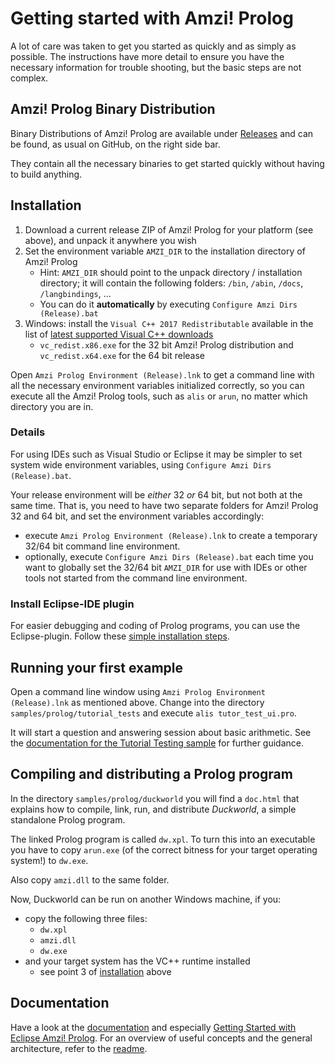 # Getting started with Amzi! Prolog

A lot of care was taken to get you started as quickly and as simply as possible.
The instructions have more detail to ensure you have the necessary information
for trouble shooting, but the basic steps are not complex.

## Amzi! Prolog Binary Distribution

Binary Distributions of Amzi! Prolog are available under [Releases](https://github.com/AmziLS/AmziProlog/releases) and can be found, as usual on
GitHub, on the right side bar.

They contain all the necessary binaries to get started quickly without having
to build anything.

## Installation

1. Download a current release ZIP of Amzi! Prolog for your platform (see above),
and unpack it anywhere you wish
2. Set the environment variable `AMZI_DIR` to the installation directory of
Amzi! Prolog
    * Hint: `AMZI_DIR` should point to the unpack directory / installation
	directory; it will contain the following folders: `/bin`, `/abin`, `/docs`,
	`/langbindings`, ...
    * You can do it **automatically** by executing
	`Configure Amzi Dirs (Release).bat`
3. Windows: install the `Visual C++ 2017 Redistributable` available in the list
of [latest supported Visual C++ downloads](https://support.microsoft.com/help/2977003/the-latest-supported-visual-c-downloads)
    * `vc_redist.x86.exe` for the 32 bit Amzi! Prolog distribution and
	`vc_redist.x64.exe` for the 64 bit release

Open `Amzi Prolog Environment (Release).lnk` to get a command line with all
the necessary environment variables initialized correctly, so you can execute
all the Amzi! Prolog tools, such as `alis` or `arun`, no matter which directory
you are in.

### Details

For using IDEs such as Visual Studio or Eclipse it may be simpler to set
system wide environment variables, using `Configure Amzi Dirs (Release).bat`.

Your release environment will be *either* 32 *or* 64 bit, but not both at the
same time. That is, you need to have two separate folders for Amzi! Prolog 32
and 64 bit, and set the environment variables accordingly:
  * execute `Amzi Prolog Environment (Release).lnk` to create a temporary 32/64
  bit command line environment.
  * optionally, execute `Configure Amzi Dirs (Release).bat` each time you want
  to globally set the 32/64 bit `AMZI_DIR` for use with IDEs or other tools not
  started from the command line environment.

### Install Eclipse-IDE plugin

For easier debugging and coding of Prolog programs, you can use the
Eclipse-plugin. Follow these [simple installation steps](eclipse_plugin#install).

## Running your first example

Open a command line window using `Amzi Prolog Environment (Release).lnk` as
mentioned above. Change into the directory `samples/prolog/tutorial_tests`
and execute `alis tutor_test_ui.pro`.

It will start a question and answering session about basic arithmetic.
See the [documentation for the Tutorial Testing sample](samples/prolog/tutorial_tests/doc.html)
for further guidance.

## Compiling and distributing a Prolog program

In the directory `samples/prolog/duckworld` you will find a `doc.html` that
explains how to compile, link, run, and distribute *Duckworld*, a simple
standalone Prolog program.

The linked Prolog program is called `dw.xpl`. To turn this into an executable
you have to copy `arun.exe` (of the correct bitness for your target operating
system!) to `dw.exe`.

Also copy `amzi.dll` to the same folder.

Now, Duckworld can be run on another Windows machine, if you:
  * copy the following three files:
    - `dw.xpl`
    - `amzi.dll`
    - `dw.exe`
  * and your target system has the VC++ runtime installed
    - see point 3 of [installation](#installation) above

## Documentation

Have a look at the [documentation](README.md#documentation) and especially
[Getting Started with Eclipse Amzi! Prolog](https://www.youtube.com/watch?v=EMxLnn2I9yo).
For an overview of useful concepts and the general architecture, refer to the
[readme](README.md).
